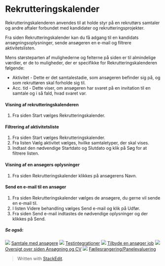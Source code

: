 # Rekrutteringskalender

Rekrutteringskalenderen  anvendes til at holde styr på en rekruttørs samtaler og andre aftaler forbundet med kandidater og rekrutteringsprojekter.

Fra siden  Rekrutteringskalender  kan du få adgang til en kandidats ansøgningsoplysninger, sende ansøgeren en e-mail og filtrere aktivitetslisten.

Mens størsteparten af mulighederne og felterne på siden er til almindelige værdier, er de to muligheder, der er specifikke for  Rekrutteringskalenderen  følgende:

-   Aktivitet  - Dette er det samtalestadie, som ansøgeren befinder sig på, og som rekruttøren skal forholde sig til.
-   Acc. tid  - Dette viser, om ansøgeren har svaret på en invitation til en samtale og i så fald, hvad svaret var.

#### Visning af rekrutteringskalenderen

1.  Fra siden  Start  vælges  Rekrutteringskalender.

#### Filtrering af aktivitetsliste

1.  Fra siden  Start  vælges  Rekrutteringskalender.
2.  Fra listen  Vælg aktivitet  vælges, hvilke samtaletyper, der skal vises.
3.  Indtast den nødvendige  Startdato  og  Slutdato  og klik på  Søg  for at filtrere listen.

#### Visning af en ansøgers oplysninger

1.  Fra siden  Rekrutteringskalender  klikkes på ansøgerens  Navn.

#### Send en e-mail til en ansøger

1.  Fra siden  Rekrutteringskalender  vælges de ansøgere, du gerne vil sende en e-mail til.
2.  I listen  Videre behandling  vælges  Send e-mail  og klik på  Udfør.
3.  Fra siden  Send e-mail  indtastes de nødvendige oplysninger og der klikkes på  Send.

##### Se også:

![](../Resources/Images/icon-document-link.png)  [Samtale med ansøgere](interviewing_applicants.htm)
![](../Resources/Images/icon-document-link.png)  [Testintegrationer](test_integrations.htm)
![](../Resources/Images/icon-document-link.png)  [Tilbyde en ansøger job](making_an_offer_to_an_applicant.htm)
![](../Resources/Images/icon-document-link.png)  [Oversigt over siden Ansøgning og CV](application_and_cv_page_overview.htm)
![](../Resources/Images/icon-document-link.png)  [Fællesrangering/Panelevaluering](collaborative_rating_panel_review.htm)


> Written with [StackEdit](https://stackedit.io/).
<!--stackedit_data:
eyJoaXN0b3J5IjpbODYxNzc0MjEyXX0=
-->